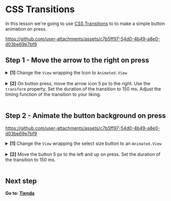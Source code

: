 # CSS Transitions

In this lesson we're going to use [CSS Transitions](https://docs.swmansion.com/react-native-reanimated/docs/next/category/css-transitions) to to make a simple button animation on press.

https://github.com/user-attachments/assets/c7b5ff97-54d0-4b49-a8e0-d03be69e7bf9

## Step 1 - Move the arrow to the right on press

<details>
<summary>
  <b>[1]</b> Change the <code>View</code> wrapping the Icon to <code>Animated.View</code>
</summary>

```jsx
import Animated from "react-native-reanimated";

<Animated.View>
  <Octicons name="arrow-right" size={24} color="white" />
</Animated.View>
```

</details>
<br />

<details>
<summary>
  <b>[2]</b> On button press, move the arrow icon 5 px to the right. Use the <code>transform</code> property. Set the duration of the transition to 150 ms. Adjust the timing function of the transition to your liking.
</summary>
  <br/>

```jsx
<Animated.View
  style={{
    transitionProperty: "transform",
    transitionDuration: 150,
    transform: [{ translateX: pressed ? 5 : 0 }],
    transitionTimingFunction: "ease-in",
  }}
>
  <Octicons name="arrow-right" size={24} color="white" />
</Animated.View>
```

</details>
<br/>

## Step 2 - Animate the button background on press

https://github.com/user-attachments/assets/c7b5ff97-54d0-4b49-a8e0-d03be69e7bf9

<details>
<summary>
  <b>[1]</b> Change the <code>View</code> wrapping the select size button to an <code>Animated.View</code>
</summary>

```jsx
<Animated.View
  style={[
    styles.selectSizeButtonBackground,
    { width: layout.width, height: layout.height },
  ]}
/>
```

</details>
<br />

<details>
<summary>
  <b>[2]</b> Move the button 5 px to the left and up on press. Set the duration of the transition to 150 ms.
</summary>

```jsx
<Animated.View
  style={[
    styles.selectSizeButtonBackground,
    { width: layout.width, height: layout.height },
    {
      transitionProperty: "transform",
      transitionDuration: 150,
      transform: [
        { translateX: pressed ? -5 : 0 },
        { translateY: pressed ? -5 : 0 },
      ],
      transitionTimingFunction: "ease-in",
    },
  ]}
/>
```

</details>
<br />


## Next step

**Go to: [Tienda](../Tienda/)**
